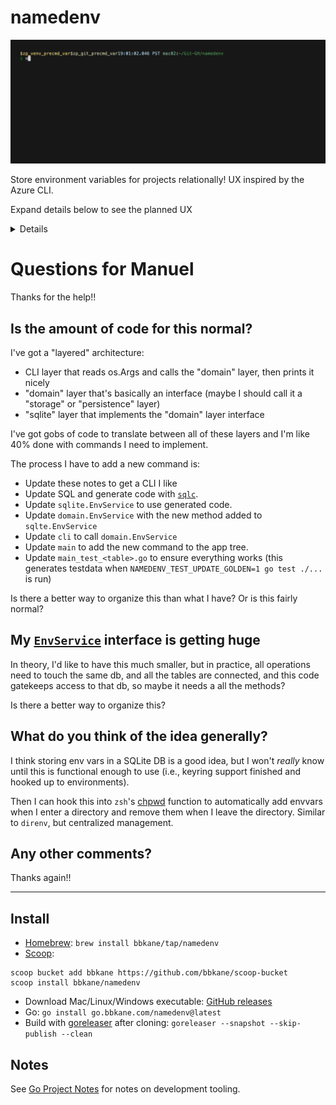 # namedenv

![./demo.gif](./demo.gif)

Store environment variables for projects relationally! UX inspired by the Azure CLI.

Expand details below to see the planned UX

<details>

Not all of these commands are implemented yet (`go run . -h outline` to see what is), but, in general, the UX will look like:

```bash
namedenv
    --database ~/.config/namedenv.db
    env
        create
            --name $PWD
            --comment "blah"
        delete
            --name $PWD
        list
        print-script
            --name $PWD
            --include-parent-dirs true # try to find an env in parent dirs
            --shell zsh
            --type export | unexport
        show --name $PWD  # Also shows all vars that will be exported
        update ...
        keyringref
            --env-name $PWD
            create
                --env-ref-name other_env_name
                --localvar-ref-name envvar_name
            delete ...
            list
                --env-name
            show
            update ...
        localvar
            --env-name
            create
                --name bob
                --value bob
            delete ...
            list
                --env-name
            show
            update ...
        localref
            --env-name $PWD
            create
                --env-ref-name other_env_name
                --localvar-ref-name envvar_name
            delete ...
            list
                --env-name
            show
            update ...
    keyring
        create --name azure_client_secret ... # prompt for value
        show --name
        update --name ...
        delete --name azure_client_secret
        list --print-values true
```

</details>

# Questions for Manuel

Thanks for the help!!

## Is the amount of code for this normal?

I've got a "layered" architecture:

- CLI layer that reads os.Args and calls the "domain" layer, then prints it nicely
- "domain" layer that's basically an interface (maybe I should call it a "storage" or "persistence" layer)
- "sqlite" layer that implements the "domain" layer interface

I've got gobs of code to translate between all of these layers and I'm like 40% done with commands I need to implement.

The process I have to add a new command is:

- Update these notes to get a CLI I like
- Update SQL and generate code with [`sqlc`](https://sqlc.dev/).
- Update `sqlite.EnvService` to use generated code.
- Update `domain.EnvService` with the new method added to `sqlte.EnvService`
- Update `cli` to call `domain.EnvService`
- Update `main` to add the new command to the app tree.
- Update `main_test_<table>.go` to ensure everything works (this generates testdata when `NAMEDENV_TEST_UPDATE_GOLDEN=1 go test ./...` is run)

Is there a better way to organize this than what I have? Or is this fairly normal?

## My [`EnvService`](./domain/env.go) interface is getting huge

In theory, I'd like to have this much smaller, but in practice, all operations need to touch the same db, and all the tables are connected, and this code gatekeeps access to that db, so maybe it needs a all the methods?

Is there a better way to organize this?

## What do you think of the idea generally?

I think storing env vars in a SQLite DB is a good idea, but I won't *really* know until this is functional enough to use (i.e., keyring support finished and hooked up to environments).

Then I can hook this into `zsh`'s [chpwd](https://stackoverflow.com/a/3964198/2958070) function to automatically add envvars when I enter a directory and remove them when I leave the directory. Similar to `direnv`, but centralized management.

## Any other comments?

Thanks again!!

---

## Install

- [Homebrew](https://brew.sh/): `brew install bbkane/tap/namedenv`
- [Scoop](https://scoop.sh/):

```
scoop bucket add bbkane https://github.com/bbkane/scoop-bucket
scoop install bbkane/namedenv
```

- Download Mac/Linux/Windows executable: [GitHub releases](https://github.com/bbkane/namedenv/releases)
- Go: `go install go.bbkane.com/namedenv@latest`
- Build with [goreleaser](https://goreleaser.com/) after cloning: `goreleaser --snapshot --skip-publish --clean`

## Notes

See [Go Project Notes](https://www.bbkane.com/blog/go-project-notes/) for notes on development tooling.
